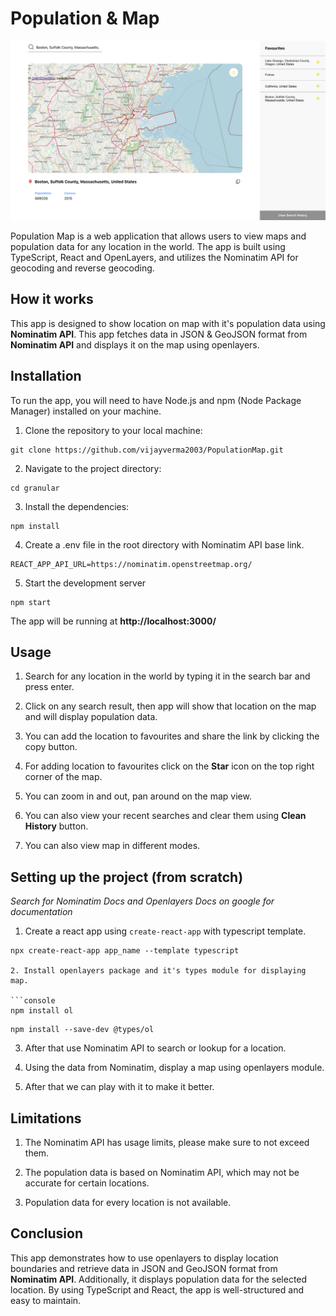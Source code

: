 # Population & Map

![Population Map displaying boston on map and it's population!](https://github.com/vijayverma2003/PopulationMap/blob/main/src/images/app.png)

Population Map is a web application that allows users to view maps and population data for any location in the world. The app is built using TypeScript, React and OpenLayers, and utilizes the Nominatim API for geocoding and reverse geocoding.

## How it works

This app is designed to show location on map with it's population data using **Nominatim API**. This app fetches data in JSON & GeoJSON format 
from **Nominatim API** and displays it on the map using openlayers.


## Installation

To run the app, you will need to have Node.js and npm (Node Package Manager) installed on your machine.

1. Clone the repository to your local machine:

```console
git clone https://github.com/vijayverma2003/PopulationMap.git
```

2. Navigate to the project directory:

```console
cd granular
```

3. Install the dependencies:

```console
npm install
```

4. Create a .env file in the root directory with Nominatim API base link.

```env
REACT_APP_API_URL=https://nominatim.openstreetmap.org/
```

5. Start the development server

```console
npm start
```

The app will be running at **http://localhost:3000/**


## Usage

1. Search for any location in the world by typing it in the search bar and press enter.

2. Click on any search result, then app will show that location on the map and will display population data. 

3. You can add the location to favourites and share the link by clicking the copy button.

4. For adding location to favourites click on the **Star** icon on the top right corner of the map.

5. You can zoom in and out, pan around on the map view.

6. You can also view your recent searches and clear them using **Clean History** button.

7. You can also view map in different modes.


## Setting up the project (from scratch)

*Search for Nominatim Docs and Openlayers Docs on google for documentation*

1. Create a react app using `create-react-app` with typescript template.

```console
npx create-react-app app_name --template typescript

2. Install openlayers package and it's types module for displaying map.

```console
npm install ol
```

```console
npm install --save-dev @types/ol
```

3. After that use Nominatim API to search or lookup for a location.

4. Using the data from Nominatim, display a map using openlayers module. 

5. After that we can play with it to make it better.


## Limitations

1. The Nominatim API has usage limits, please make sure to not exceed them.

2. The population data is based on Nominatim API, which may not be accurate for certain locations.

3. Population data for every location is not available.

## Conclusion

This app demonstrates how to use openlayers to display location boundaries and retrieve data in JSON and GeoJSON format from **Nominatim API**. Additionally, it displays population data for the selected location. By using TypeScript and React, the app is well-structured and easy to maintain.
